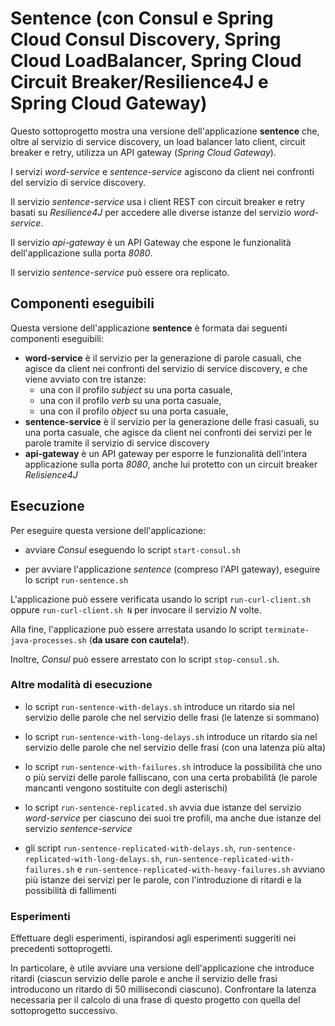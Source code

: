 # Sentence (con Consul e Spring Cloud Consul Discovery, Spring Cloud LoadBalancer, Spring Cloud Circuit Breaker/Resilience4J e Spring Cloud Gateway)

Questo sottoprogetto mostra una versione dell'applicazione **sentence** che, oltre al servizio di service discovery, un load balancer lato client, circuit breaker e retry, utilizza un API gateway (*Spring Cloud Gateway*). 

I servizi *word-service* e *sentence-service* agiscono da client nei confronti del servizio di service discovery. 

Il servizio *sentence-service* usa i client REST con circuit breaker e retry basati su *Resilience4J* per accedere alle diverse istanze del servizio *word-service*. 

Il servizio *api-gateway* è un API Gateway che espone le funzionalità dell'applicazione sulla porta *8080*. 

Il servizio *sentence-service* può essere ora replicato. 

## Componenti eseguibili

Questa versione dell'applicazione **sentence** è formata dai seguenti componenti eseguibili: 

* **word-service** è il servizio per la generazione di parole casuali, che agisce da client nei confronti del servizio di service discovery, e che viene avviato con tre istanze: 
  * una con il profilo *subject* su una porta casuale, 
  * una con il profilo *verb* su una porta casuale, 
  * una con il profilo *object* su una porta casuale, 
* **sentence-service** è il servizio per la generazione delle frasi casuali, su una porta casuale, che agisce da client nei confronti dei servizi per le parole tramite il servizio di service discovery 
* **api-gateway** è un API gateway per esporre le funzionalità dell'intera applicazione sulla porta *8080*, anche lui protetto con un circuit breaker *Relisience4J*

## Esecuzione 

Per eseguire questa versione dell'applicazione: 

* avviare *Consul* eseguendo lo script `start-consul.sh` 

* per avviare l'applicazione *sentence* (compreso l'API gateway), eseguire lo script `run-sentence.sh` 

L'applicazione può essere verificata usando lo script `run-curl-client.sh` oppure `run-curl-client.sh N` per invocare il servizio *N* volte.  

Alla fine, l'applicazione può essere arrestata usando lo script `terminate-java-processes.sh` (**da usare con cautela!**). 

Inoltre, *Consul* può essere arrestato con lo script `stop-consul.sh`. 

### Altre modalità di esecuzione 

* lo script `run-sentence-with-delays.sh` introduce un ritardo sia nel servizio delle parole che nel servizio delle frasi (le latenze si sommano)

* lo script `run-sentence-with-long-delays.sh` introduce un ritardo sia nel servizio delle parole che nel servizio delle frasi (con una latenza più alta)

* lo script `run-sentence-with-failures.sh` introduce la possibilità che uno o più servizi delle parole falliscano, con una certa probabilità (le parole mancanti vengono sostituite con degli asterischi) 

* lo script `run-sentence-replicated.sh` avvia due istanze del servizio *word-service* per ciascuno dei suoi tre profili, ma anche due istanze del servizio *sentence-service*

* gli script `run-sentence-replicated-with-delays.sh`, `run-sentence-replicated-with-long-delays.sh`, `run-sentence-replicated-with-failures.sh` e `run-sentence-replicated-with-heavy-failures.sh` avviano più istanze dei servizi per le parole, con l'introduzione di ritardi e la possibilità di fallimenti 

### Esperimenti 

Effettuare degli esperimenti, ispirandosi agli esperimenti suggeriti nei precedenti sottoprogetti. 

In particolare, è utile avviare una versione dell'applicazione che introduce ritardi (ciascun servizio delle parole e anche il servizio delle frasi introducono un ritardo di 50 millisecondi ciascuno).
Confrontare la latenza necessaria per il calcolo di una frase di questo progetto con quella del sottoprogetto successivo. 

